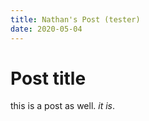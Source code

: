 ```yaml
---
title: Nathan's Post (tester)
date: 2020-05-04
---
```


# Post title
this is a post as well. _it is_.
